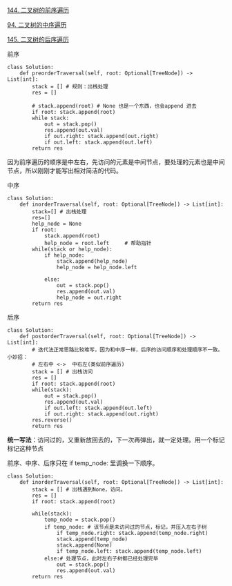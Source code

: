 [144. 二叉树的前序遍历](https://leetcode-cn.com/problems/binary-tree-preorder-traversal/)

[94. 二叉树的中序遍历](https://leetcode-cn.com/problems/binary-tree-inorder-traversal/)

[145. 二叉树的后序遍历](https://leetcode-cn.com/problems/binary-tree-postorder-traversal/)

前序
```
class Solution:
    def preorderTraversal(self, root: Optional[TreeNode]) -> List[int]:
        stack = [] # 规则：出栈处理
        res = []
        
        # stack.append(root) # None 也是一个东西，也会append 进去
        if root: stack.append(root)
        while stack:
            out = stack.pop()
            res.append(out.val)
            if out.right: stack.append(out.right)
            if out.left: stack.append(out.left)
        return res
```
因为前序遍历的顺序是中左右，先访问的元素是中间节点，要处理的元素也是中间节点，所以刚刚才能写出相对简洁的代码。


中序
```
class Solution:
    def inorderTraversal(self, root: Optional[TreeNode]) -> List[int]:
        stack=[] # 出栈处理
        res=[]
        help_node = None
        if root:
            stack.append(root)
            help_node = root.left     # 帮助指针          
        while(stack or help_node):
            if help_node:
                stack.append(help_node)
                help_node = help_node.left
           
            else:
                out = stack.pop()
                res.append(out.val)
                help_node = out.right
        return res
```


后序
```
class Solution:
    def postorderTraversal(self, root: Optional[TreeNode]) -> List[int]:
        # 迭代法正常思路比较难写，因为和中序一样，后序的访问顺序和处理顺序不一致。小妙招：
        # 左右中 <->  中右左(类似前序遍历)
        stack = [] # 出栈访问
        res = []
        if root: stack.append(root)
        while(stack):
            out = stack.pop()
            res.append(out.val)        
            if out.left: stack.append(out.left)
            if out.right: stack.append(out.right)
        res.reverse()
        return res
```

**统一写法**：访问过的，又重新放回去的，下一次再弹出，就一定处理。用一个标记标记这种节点

前序、中序、后序只在 if temp_node: 里调换一下顺序。
```
class Solution:
    def inorderTraversal(self, root: Optional[TreeNode]) -> List[int]:
        stack = [] # 出栈遇到None，访问。
        res = []
        if root: stack.append(root)
        
        while(stack):
            temp_node = stack.pop()
            if temp_node: # 该节点是未访问过的节点，标记，并压入左右子树
                if temp_node.right: stack.append(temp_node.right)
                stack.append(temp_node)
                stack.append(None)
                if temp_node.left: stack.append(temp_node.left)
            else:# 处理节点，此时左右子树都已经处理完毕
                out = stack.pop()
                res.append(out.val)
        return res
```
